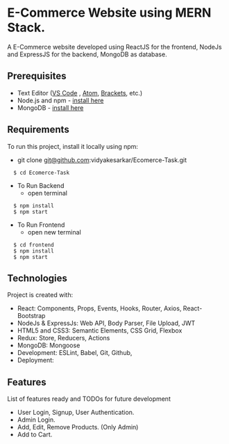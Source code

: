 #  E-Commerce Website using MERN Stack.
A E-Commerce website developed using ReactJS for the frontend, NodeJs  and ExpressJS for the backend, MongoDB as database.

## Prerequisites
- Text Editor ([VS Code](https://code.visualstudio.com/download) , [Atom](https://atom.io/), [Brackets](http://brackets.io/), etc.)
- Node.js and npm - [install here](https://www.npmjs.com/get-npm)
- MongoDB - [install here](https://docs.mongodb.com/manual/installation/)


## Requirements
To run this project, install it locally using npm:

- git clone git@github.com:vidyakesarkar/Ecomerce-Task.git
```
  $ cd Ecomerce-Task
```
- To Run Backend
  - open terminal 
```
  $ npm install
  $ npm start
```
- To Run Frontend
  - open new terminal
```
  $ cd frontend
  $ npm install
  $ npm start
```

## Technologies
Project is created with:
* React: Components, Props, Events, Hooks, Router, Axios, React-Bootstrap
* NodeJs & ExpressJs: Web API, Body Parser, File Upload, JWT
* HTML5 and CSS3: Semantic Elements, CSS Grid, Flexbox
* Redux: Store, Reducers, Actions
* MongoDB: Mongoose
* Development: ESLint, Babel, Git, Github,
* Deployment: 

## Features
List of features ready and TODOs for future development
* User Login, Signup, User Authentication.
* Admin Login.
* Add, Edit, Remove Products. (Only Admin)
* Add to Cart.



